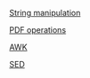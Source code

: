 [String manipulation](https://xkfan.github.io/bash/string)

[PDF operations](https://xkfan.github.io/bash/pdf-ops)

[AWK](https://xkfan.github.io/bash/awk)

[SED](https://xkfan.github.io/bash/sed)
